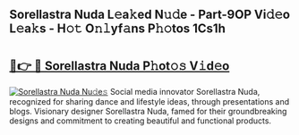 ## Sorellastra Nuda L𝚎a𝚔ed N𝚞𝚍e - Part-9OP Vi𝚍𝚎o L𝚎a𝚔s - H𝚘𝚝 O𝚗𝚕yf𝚊ns P𝚑𝚘tos 1Cs1h

# <h2><a href="http://kf8a7g.oniu.top/?m=Sorellastra+Nuda">🔗👉 🔴 Sorellastra Nuda P𝚑ot𝚘𝚜 V𝚒d𝚎o</a></h2>

[![Sorellastra Nuda Nu𝚍e𝚜](https://i.imgur.com/0qMVB7G.gif)](http://kf8a7g.oniu.top/?m=Sorellastra+Nuda)
Social media innovator Sorellastra Nuda, recognized for sharing dance and lifestyle ideas, through presentations and blogs. Visionary designer Sorellastra Nuda, famed for their groundbreaking designs and commitment to creating beautiful and functional products.  
